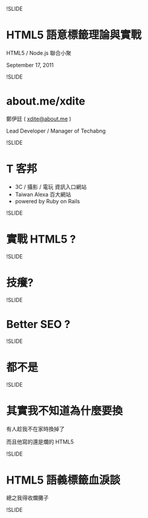 !SLIDE

# HTML5 語意標籤理論與實戰

HTML5 / Node.js 聯合小聚

September 17, 2011

!SLIDE

# about.me/xdite

鄭伊廷 ( xdite@about.me )

Lead Developer / Manager of Techabng

!SLIDE

# T 客邦

* 3C / 攝影 / 電玩 資訊入口網站
* Taiwan Alexa 百大網站
* powered by Ruby on Rails

!SLIDE

# 實戰 HTML5 ?

!SLIDE 

# 技癢?

!SLIDE

# Better SEO ?

!SLIDE

# 都不是

!SLIDE

# 其實我不知道為什麼要換
有人趁我不在家時換掉了

而且他寫的還是爛的 HTML5 

!SLIDE

# HTML5 語義標籤血淚談
總之我得收爛攤子

!SLIDE
